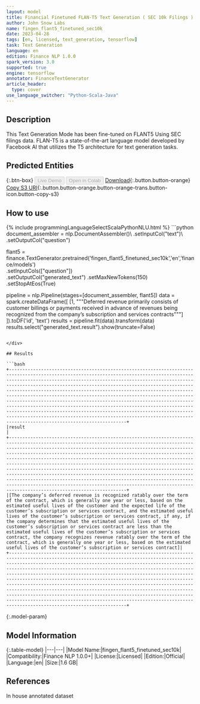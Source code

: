 ```yaml
---
layout: model
title: Financial Finetuned FLAN-T5 Text Generation ( SEC 10k Filings )
author: John Snow Labs
name: fingen_flant5_finetuned_sec10k
date: 2023-04-28
tags: [en, licensed, text_generation, tensorflow]
task: Text Generation
language: en
edition: Finance NLP 1.0.0
spark_version: 3.0
supported: true
engine: tensorflow
annotator: FinanceTextGenerator
article_header:
  type: cover
use_language_switcher: "Python-Scala-Java"
---
```


## Description

This Text Generation Mode has been fine-tuned on FLANT5 Using SEC filings data. FLAN-T5 is a state-of-the-art language model developed by Facebook AI that utilizes the T5 architecture for text generation tasks.

## Predicted Entities



{:.btn-box}
<button class="button button-orange" disabled>Live Demo</button>
<button class="button button-orange" disabled>Open in Colab</button>
[Download](https://s3.amazonaws.com/auxdata.johnsnowlabs.com/finance/models/fingen_flant5_finetuned_sec10k_en_1.0.0_3.0_1682669039071.zip){:.button.button-orange}
[Copy S3 URI](s3://auxdata.johnsnowlabs.com/finance/models/fingen_flant5_finetuned_sec10k_en_1.0.0_3.0_1682669039071.zip){:.button.button-orange.button-orange-trans.button-icon.button-copy-s3}

## How to use



<div class="tabs-box" markdown="1">
{% include programmingLanguageSelectScalaPythonNLU.html %}
```python
document_assembler = nlp.DocumentAssembler()\
    .setInputCol("text")\
    .setOutputCol("question")

flant5 = finance.TextGenerator.pretrained('fingen_flant5_finetuned_sec10k','en','finance/models')\
    .setInputCols(["question"])\
    .setOutputCol("generated_text")
    .setMaxNewTokens(150)\
    .setStopAtEos(True)
  
pipeline = nlp.Pipeline(stages=[document_assembler, flant5])
data = spark.createDataFrame([
  [1, """Deferred revenue primarily consists of customer billings or payments received in advance of revenues being recognized from the company’s subscription and services contracts"""]
]).toDF('id', 'text')
results = pipeline.fit(data).transform(data)
results.select("generated_text.result").show(truncate=False)
```

</div>

## Results

```bash
+------------------------------------------------------------------------------------------------------------------------------------------------------------------------------------------------------------------------------------------------------------------------------------------------------------------------------------------------------------------------------------------------------------------------------------------------------------------------------------------------------------------------------------------------------------------------------------------------------------------------------------------------------------------------------------------------------------------------------------------------------------------------+
|result                                                                                                                                                                                                                                                                                                                                                                                                                                                                                                                                                                                                                                                                                                                                                                  |
+------------------------------------------------------------------------------------------------------------------------------------------------------------------------------------------------------------------------------------------------------------------------------------------------------------------------------------------------------------------------------------------------------------------------------------------------------------------------------------------------------------------------------------------------------------------------------------------------------------------------------------------------------------------------------------------------------------------------------------------------------------------------+
|[The company’s deferred revenue is recognized ratably over the term of the contract, which is generally one year or less, based on the estimated useful lives of the customer and the expected life of the customer’s subscription or services contract, and the estimated useful lives of the customer’s subscription or services contract, if any, if the company determines that the estimated useful lives of the customer’s subscription or services contract are less than the estimated useful lives of the customer’s subscription or services contract, the company recognizes revenue ratably over the term of the contract, which is generally one year or less, based on the estimated useful lives of the customer’s subscription or services contract]|
+------------------------------------------------------------------------------------------------------------------------------------------------------------------------------------------------------------------------------------------------------------------------------------------------------------------------------------------------------------------------------------------------------------------------------------------------------------------------------------------------------------------------------------------------------------------------------------------------------------------------------------------------------------------------------------------------------------------------------------------------------------------------+
```

{:.model-param}
## Model Information

{:.table-model}
|---|---|
|Model Name:|fingen_flant5_finetuned_sec10k|
|Compatibility:|Finance NLP 1.0.0+|
|License:|Licensed|
|Edition:|Official|
|Language:|en|
|Size:|1.6 GB|

## References

In house annotated dataset
